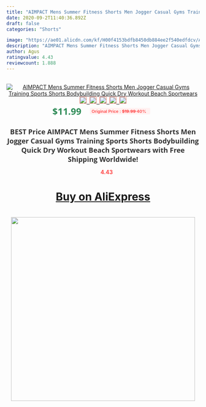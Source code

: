 ```yaml
---
title: "AIMPACT Mens Summer Fitness Shorts Men Jogger Casual Gyms Training Sports Shorts Bodybuilding Quick Dry Workout Beach Sportwears"
date: 2020-09-2T11:40:36.892Z
draft: false
categories: "Shorts"

image: "https://ae01.alicdn.com/kf/H00f4153bdfb8450db884ee2f540edfdcv/AIMPACT-Mens-Summer-Fitness-Shorts-Men-Jogger-Casual-Gyms-Training-Sports-Shorts-Bodybuilding-Quick-Dry-Workout.jpg"
description: "AIMPACT Mens Summer Fitness Shorts Men Jogger Casual Gyms Training Sports Shorts Bodybuilding Quick Dry Workout Beach Sportwears"
author: Agus
ratingvalue: 4.43
reviewcount: 1.888
---
```

<br>
<div style="text-align: center;">
<a href="https://s.click.aliexpress.com/e/_AbzHqd" target="_blank" rel="nofollow noopener noreferrer"><img alt="AIMPACT Mens Summer Fitness Shorts Men Jogger Casual Gyms Training Sports Shorts Bodybuilding Quick Dry Workout Beach Sportwears" class="magnifier-image" src="https://ae01.alicdn.com/kf/H00f4153bdfb8450db884ee2f540edfdcv/AIMPACT-Mens-Summer-Fitness-Shorts-Men-Jogger-Casual-Gyms-Training-Sports-Shorts-Bodybuilding-Quick-Dry-Workout.jpg_640x640.jpg">
<br>
<img style="border:1px solid salmon" src="https://ae01.alicdn.com/kf/H00f4153bdfb8450db884ee2f540edfdcv/AIMPACT-Mens-Summer-Fitness-Shorts-Men-Jogger-Casual-Gyms-Training-Sports-Shorts-Bodybuilding-Quick-Dry-Workout.jpg_120x120.jpg">&nbsp;&nbsp;<img style="border:1px solid salmon" src="https://ae01.alicdn.com/kf/H846fde6ac00744339e2335b49f594d7bZ/AIMPACT-Mens-Summer-Fitness-Shorts-Men-Jogger-Casual-Gyms-Training-Sports-Shorts-Bodybuilding-Quick-Dry-Workout.jpg_120x120.jpg">&nbsp;&nbsp;<img style="border:1px solid salmon" src="https://ae01.alicdn.com/kf/H170b32cf80cb4ee6b2756b046bb6b960T/AIMPACT-Mens-Summer-Fitness-Shorts-Men-Jogger-Casual-Gyms-Training-Sports-Shorts-Bodybuilding-Quick-Dry-Workout.jpg_120x120.jpg">&nbsp;&nbsp;<img style="border:1px solid salmon" src="https://ae01.alicdn.com/kf/Hc9b1f181c7084b728b6e250068785fe44/AIMPACT-Mens-Summer-Fitness-Shorts-Men-Jogger-Casual-Gyms-Training-Sports-Shorts-Bodybuilding-Quick-Dry-Workout.jpg_120x120.jpg">&nbsp;&nbsp;<img style="border:1px solid salmon" src="https://ae01.alicdn.com/kf/H917325d53d4d4dfba75a3aeaa3258346D/AIMPACT-Mens-Summer-Fitness-Shorts-Men-Jogger-Casual-Gyms-Training-Sports-Shorts-Bodybuilding-Quick-Dry-Workout.jpg_120x120.jpg"></a></div><br0>
<div style="text-align: center;"><span style="background-color: white; border: 0px; box-sizing: border-box; color: seagreen; display: inline-block; font-family: &quot;open sans&quot; , &quot;arial&quot; , &quot;helvetica&quot; , sans-serif , &quot;heiti&quot;; font-size: 24px; font-stretch: inherit; font-weight: 700; line-height: inherit; margin: 0px 10px 0px 0px; padding: 0px; vertical-align: middle;">$11.99 </span>
<span style="background: rgb(255 , 241 , 241); border-radius: 3px; border: 0px; box-sizing: border-box; color: #ff4747; display: inline-block; font-family: inherit; font-size: 12px; font-stretch: inherit; font-style: inherit; font-variant: inherit; font-weight: 600; line-height: inherit; margin: 0px; padding: 2px 5px; transform: scale(0.9); vertical-align: middle;">Original Price : <b style="text-decoration: line-through;">$19.99 </b> 40%&nbsp;&nbsp;</span></div>
<h1 style="color: #333333; display: inline-block; font-family: &quot;open sans&quot; , &quot;arial&quot; , &quot;helvetica&quot; , sans-serif , &quot;heiti&quot;; font-size: 18px; font-stretch: inherit; font-weight: 700; text-align: center;">BEST Price AIMPACT Mens Summer Fitness Shorts Men Jogger Casual Gyms Training Sports Shorts Bodybuilding Quick Dry Workout Beach Sportwears with Free Shipping Worldwide!</h1>
<div style="color: #ff4747; text-align: center;">
<img src="https://4.bp.blogspot.com/-M0ZcTcb-5uY/XleCXlxnR4I/AAAAAAAAAEc/OrjgMkXV1oMQFaCRZj5HQwOCBcu3w1FegCPcBGAYYCw/s1600/star.png" style="height: 15px;">&nbsp;<b>4.43</b></div>
<div class="button_cont" align="center"><a class="buynow_a" href="https://s.click.aliexpress.com/e/_AbzHqd" target="_blank" rel="nofollow noopener noreferrer"><H1>Buy on AliExpress</H1></a></div><br>
<div class="separator" style="clear: both; text-align: center;">
<img src="https://lh3.googleusercontent.com/-pTy5HemUv9M/XlePHvY0dAI/AAAAAAAAAE4/0nX5iRUoIWY8eMW9Dpxeirr157OZliDIgCLcBGAsYHQ/s1600/badge.gif" width="480">
</div>
